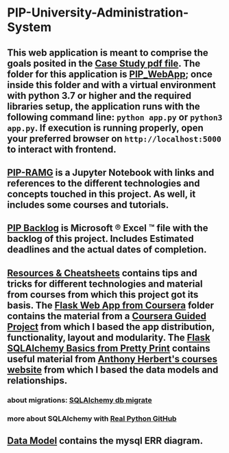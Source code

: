 # PIP-University-Administration-System

## This web application is meant to comprise the goals posited in the [Case Study pdf file](CaseStudy.pdf). The folder for this application is [PIP_WebApp](PIP_WebApp/); once inside this folder and with a virtual environment with python 3.7 or higher and the required libraries setup, the application runs with the following command line: `python app.py` or `python3 app.py`. If execution is running properly, open your preferred browser on `http://localhost:5000` to interact with frontend.

## [PIP-RAMG](PIP-RAMG.ipynb) is a Jupyter Notebook with links and references to the different technologies and concepts touched in this project. As well, it includes some courses and tutorials. 

## [PIP Backlog](PIP-Backlog.xlsx) is Microsoft ® Excel ™ file with the backlog of this project. Includes Estimated deadlines and the actual dates of completion. 

## [Resources & Cheatsheets](Resources_&_Cheatsheets/) contains tips and tricks for different technologies and material from courses from which this project got its basis. The [Flask Web App from Coursera](Flask_Web_App_Coursera/) folder contains the material from a [Coursera Guided Project](https://www.coursera.org/projects/python-flask) from which I based the app distribution, functionality, layout and modularity. The [Flask SQLAlchemy Basics from Pretty Print](Resources_&_Cheatsheets/flask_sqlalchemy_basics_Pretty_Print) contains useful material from [Anthony Herbert's courses website](https://prettyprinted.com/) from which I based the data models and relationships. 

### about migrations: [SQLAlchemy db migrate](https://www.youtube.com/watch?v=wCa_H4U-QTM)
### more about SQLAlchemy with [Real Python GitHub](https://github.com/realpython/materials/tree/master/python-sqlite-sqlalchemy)

## [Data Model](Data_Model/) contains the mysql ERR diagram.
